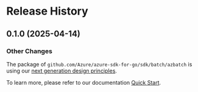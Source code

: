 # Release History

## 0.1.0 (2025-04-14)
### Other Changes

The package of `github.com/Azure/azure-sdk-for-go/sdk/batch/azbatch` is using our [next generation design principles](https://azure.github.io/azure-sdk/general_introduction.html).

To learn more, please refer to our documentation [Quick Start](https://aka.ms/azsdk/go/mgmt).